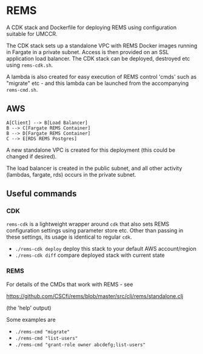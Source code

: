 # REMS

A CDK stack and Dockerfile for deploying REMS using configuration
suitable for UMCCR.

The CDK stack sets up a standalone VPC with REMS Docker images
running in Fargate in a private subnet. Access is then provided
on an SSL application load balancer. The CDK stack can be deployed,
destroyed etc using `rems-cdk.sh`.

A lambda is also created for easy execution of REMS control 'cmds'
such as "migrate" etc - and this lambda can be launched from the
accompanying `rems-cmd.sh`.

## AWS

```mermaid
A[Client] --> B[Load Balancer]
B --> C[Fargate REMS Container]
B --> D[Fargate REMS Container]
C --> E[RDS REMS Postgres]
```

A new standalone VPC is created for this deployment (this could
be changed if desired).

The load balancer is created in the public subnet, and all other
activity (lambdas, fargate, rds) occurs in the private subnet.

## Useful commands

### CDK

`rems-cdk` is a lightweight wrapper around `cdk` that also sets
REMS configuration settings using parameter store etc. Other than
passing in these settings, its usage is identical to regular `cdk`.

- `./rems-cdk deploy` deploy this stack to your default AWS account/region
- `./rems-cdk diff` compare deployed stack with current state

### REMS

For details of the CMDs that work with REMS - see

https://github.com/CSCfi/rems/blob/master/src/clj/rems/standalone.clj

(the 'help' output)

Some examples are

- `./rems-cmd "migrate"`
- `./rems-cmd "list-users"`
- `./rems-cmd "grant-role owner abcdefg;list-users"`
